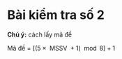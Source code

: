 # Bài kiểm tra số 2
**Chú ý:** cách lấy mã đề

Mã đề = $\left[(5\times \text{ MSSV } + 1) \mod 8\right] + 1$
